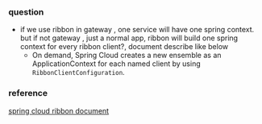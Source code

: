### question

* if we use ribbon in gateway , one service will have one spring context. but if not gateway , just a normal app, ribbon will build one spring context for every ribbon client?, document describe like below
  * On demand, Spring Cloud creates a new ensemble as an ApplicationContext for each named client by using `RibbonClientConfiguration`.
### reference
[spring cloud ribbon document](!https://cloud.spring.io/spring-cloud-netflix/multi/multi_spring-cloud-ribbon.html)